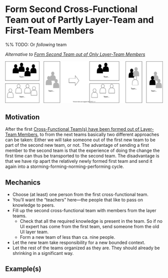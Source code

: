 # Form Second Cross-Functional Team out of Partly Layer-Team and First-Team Members

%% TODO: Or $following$ team

*Alternative to [Form Second Team out of Only Layer-Team Members](form-second-team-out-of-layer-team-only)*

![](../images/second-team-from-first.drawio.svg)

## Motivation

After the first [Cross-Functional Team(s) have been formed out of Layer-Team Members](form-cross-functional-team-out-of-layer-team-members), to from the next teams basically two different approaches can be taken: Either we will take someone out of the first new team to be part of the second new team, or not.
The advantage of sending a first member to the second team is that the experience of doing the change the first time can thus be transported to the second team.
The disadvantage is that we have rip apart the relatively newly formed first team and send it again into a storming-forming-norming-performing cycle.

## Mechanics

- Choose (at least) one person from the first cross-functional team.
- You’ll want the “teachers” here—the people that like to pass on knowledge to peers.
- Fill up the second cross-functional team with members from the layer teams.
  - Check that all the required knowledge is present in the team. So if no UI expert has come from the first team, send someone from the old UI layer team.
  - Form a new team of less than ca. nine people.
- Let the new team take responsibility for a new bounded context.
- Let the rest of the teams organized as they are. They should already be shrinking in a significant way.

## Example(s)
